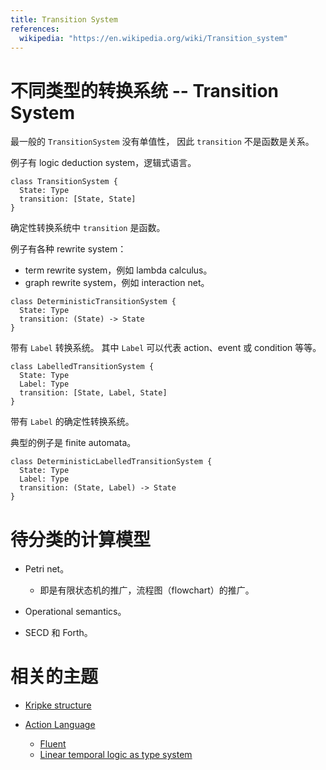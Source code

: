 ```yaml
---
title: Transition System
references:
  wikipedia: "https://en.wikipedia.org/wiki/Transition_system"
---
```


# 不同类型的转换系统 -- Transition System

最一般的 `TransitionSystem` 没有单值性，
因此 `transition` 不是函数是关系。

例子有 logic deduction system，逻辑式语言。

```cicada
class TransitionSystem {
  State: Type
  transition: [State, State]
}
```

确定性转换系统中 `transition` 是函数。

例子有各种 rewrite system：

- term rewrite system，例如 lambda calculus。
- graph rewrite system，例如 interaction net。

```cicada
class DeterministicTransitionSystem {
  State: Type
  transition: (State) -> State
}
```

带有 `Label` 转换系统。
其中 `Label` 可以代表 action、event 或 condition 等等。

```cicada
class LabelledTransitionSystem {
  State: Type
  Label: Type
  transition: [State, Label, State]
}
```

带有 `Label` 的确定性转换系统。

典型的例子是 finite automata。

```cicada
class DeterministicLabelledTransitionSystem {
  State: Type
  Label: Type
  transition: (State, Label) -> State
}
```

# 待分类的计算模型

- Petri net。

  - 即是有限状态机的推广，流程图（flowchart）的推广。

- Operational semantics。

- SECD 和 Forth。

# 相关的主题

- [Kripke structure](https://en.wikipedia.org/wiki/Kripke_structure_(model_checking))

- [Action Language](https://en.wikipedia.org/wiki/Action_language)

  - [Fluent](https://en.wikipedia.org/wiki/Fluent_(artificial_intelligence))
  - [Linear temporal logic as type system](https://en.wikipedia.org/wiki/Linear_temporal_logic)
